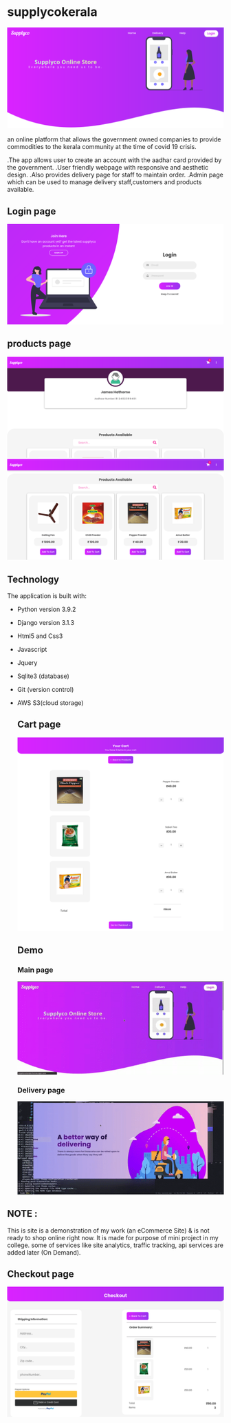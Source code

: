 # supplycokerala
![screenshotmain](screenshotmain.png)



an online platform that allows the government owned companies to provide commodities to the  kerala community at the time of covid 19 crisis.

.The app allows user to create an account with the aadhar card provided by the government.
.User friendly webpage with responsive and aesthetic design.
.Also provides delivery page for staff to maintain order.
.Admin page which can be used to manage delivery staff,customers and products available.

  ## Login page
  ![screenshot0](screenshot0.png)
  ## products page
  ![screenshot1](screenshotmain2.png)
  ![screenshot1.2](screenshot1.png)


## Technology

The application is built with:

- Python version 3.9.2
- Django version 3.1.3
- Html5 and Css3
- Javascript
- Jquery
- Sqlite3 (database)
- Git (version control)
- AWS S3(cloud storage)
  
  ## Cart page
  ![screenshot2](screenshot2.png)
  
  ## Demo
  
    ### Main page
    ![store-page](gif1.gif)
    
    ### Delivery page
    ![delivery-page](gif2.gif)


  
## **NOTE :**
This is site is a demonstration of my work (an eCommerce Site) & is not ready to shop online right now.
It is made for purpose of mini project in my college.
some of services like site analytics, traffic tracking, api services are added later (On Demand).


## Checkout page
![screenshot3](screenshot3.png)



